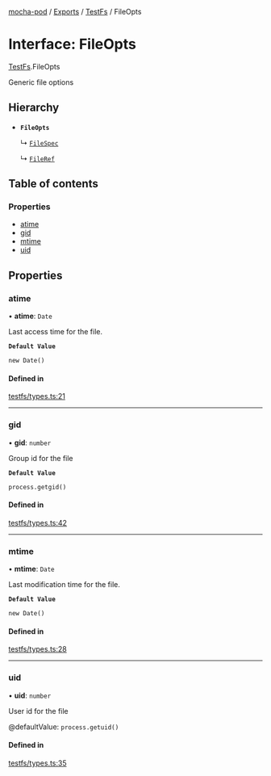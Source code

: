 [mocha-pod](../README.md) / [Exports](../modules.md) / [TestFs](../modules/TestFs.md) / FileOpts

# Interface: FileOpts

[TestFs](../modules/TestFs.md).FileOpts

Generic file options

## Hierarchy

- **`FileOpts`**

  ↳ [`FileSpec`](TestFs.FileSpec.md)

  ↳ [`FileRef`](TestFs.FileRef.md)

## Table of contents

### Properties

- [atime](TestFs.FileOpts.md#atime)
- [gid](TestFs.FileOpts.md#gid)
- [mtime](TestFs.FileOpts.md#mtime)
- [uid](TestFs.FileOpts.md#uid)

## Properties

### <a id="atime" name="atime"></a> atime

• **atime**: `Date`

Last access time for the file.

**`Default Value`**

`new Date()`

#### Defined in

[testfs/types.ts:21](https://github.com/balena-io-modules/mocha-pod/blob/44a2ef1/lib/testfs/types.ts#L21)

___

### <a id="gid" name="gid"></a> gid

• **gid**: `number`

Group id for the file

**`Default Value`**

`process.getgid()`

#### Defined in

[testfs/types.ts:42](https://github.com/balena-io-modules/mocha-pod/blob/44a2ef1/lib/testfs/types.ts#L42)

___

### <a id="mtime" name="mtime"></a> mtime

• **mtime**: `Date`

Last modification time for the file.

**`Default Value`**

`new Date()`

#### Defined in

[testfs/types.ts:28](https://github.com/balena-io-modules/mocha-pod/blob/44a2ef1/lib/testfs/types.ts#L28)

___

### <a id="uid" name="uid"></a> uid

• **uid**: `number`

User id for the file

@defaultValue: `process.getuid()`

#### Defined in

[testfs/types.ts:35](https://github.com/balena-io-modules/mocha-pod/blob/44a2ef1/lib/testfs/types.ts#L35)
